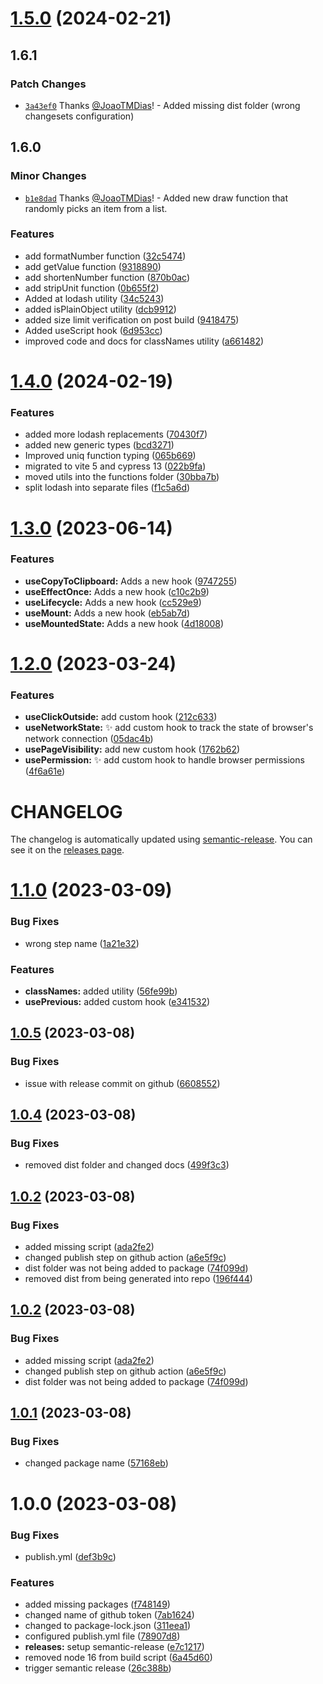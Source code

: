 # [1.5.0](https://github.com/JoaoTMDias/js-utilities/compare/v1.4.0...v1.5.0) (2024-02-21)

## 1.6.1

### Patch Changes

- [`3a43ef0`](https://github.com/JoaoTMDias/frontend/commit/3a43ef05f44db4b8e9a9f01f95795b5f652d8c59) Thanks [@JoaoTMDias](https://github.com/JoaoTMDias)! - Added missing dist folder (wrong changesets configuration)

## 1.6.0

### Minor Changes

- [`b1e8dad`](https://github.com/JoaoTMDias/frontend/commit/b1e8dadd6f007cb7303752953ab54ec3ad59bd3a) Thanks [@JoaoTMDias](https://github.com/JoaoTMDias)! - Added new draw function that randomly picks an item from a list.

### Features

- add formatNumber function ([32c5474](https://github.com/JoaoTMDias/js-utilities/commit/32c5474932f3b8b675482ae43750b30024119686))
- add getValue function ([9318890](https://github.com/JoaoTMDias/js-utilities/commit/9318890982bd52016dea83f76d6c0c231694fdd0))
- add shortenNumber function ([870b0ac](https://github.com/JoaoTMDias/js-utilities/commit/870b0acf16ede77d31d8de2d6b0fbf5da3d3503b))
- add stripUnit function ([0b655f2](https://github.com/JoaoTMDias/js-utilities/commit/0b655f22fc3d50b27ce1402b503de7c36fdc8de6))
- Added at lodash utility ([34c5243](https://github.com/JoaoTMDias/js-utilities/commit/34c5243cda35f03e01aed478838e729189b7b3c7))
- added isPlainObject utility ([dcb9912](https://github.com/JoaoTMDias/js-utilities/commit/dcb9912cabc769e1d990467ecb5f3cfab0f27d30))
- added size limit verification on post build ([9418475](https://github.com/JoaoTMDias/js-utilities/commit/9418475da111cc0bd5290fb8fea3206743b08137))
- Added useScript hook ([6d953cc](https://github.com/JoaoTMDias/js-utilities/commit/6d953cc057a8339bc51ff797eaa6ee4865079f2a))
- improved code and docs for classNames utility ([a661482](https://github.com/JoaoTMDias/js-utilities/commit/a661482a29f0f43ceb3fbc825be3e2608b18eec9))

# [1.4.0](https://github.com/JoaoTMDias/js-utilities/compare/v1.3.0...v1.4.0) (2024-02-19)

### Features

- added more lodash replacements ([70430f7](https://github.com/JoaoTMDias/js-utilities/commit/70430f71770dbe9e8dd59c3783391b748dccad0d))
- added new generic types ([bcd3271](https://github.com/JoaoTMDias/js-utilities/commit/bcd327100c274b5a61fd63f849fc6d4e44c1db5b))
- Improved uniq function typing ([065b669](https://github.com/JoaoTMDias/js-utilities/commit/065b669105cf3d7b9118512dd622bef6963483c7))
- migrated to vite 5 and cypress 13 ([022b9fa](https://github.com/JoaoTMDias/js-utilities/commit/022b9fa0269d776bde9313de24c235749afb2a63))
- moved utils into the functions folder ([30bba7b](https://github.com/JoaoTMDias/js-utilities/commit/30bba7baa00adaf55a5dae106ec427e5a62ad862))
- split lodash into separate files ([f1c5a6d](https://github.com/JoaoTMDias/js-utilities/commit/f1c5a6d008c5b35bb1fa8e98fccd4a038ac4a019))

# [1.3.0](https://github.com/JoaoTMDias/js-utilities/compare/v1.2.0...v1.3.0) (2023-06-14)

### Features

- **useCopyToClipboard:** Adds a new hook ([9747255](https://github.com/JoaoTMDias/js-utilities/commit/9747255efb3c89b7d645f9179ed0a14f9c0554a4))
- **useEffectOnce:** Adds a new hook ([c10c2b9](https://github.com/JoaoTMDias/js-utilities/commit/c10c2b9ff9c2336242c9a8db9b3065149102156e))
- **useLifecycle:** Adds a new hook ([cc529e9](https://github.com/JoaoTMDias/js-utilities/commit/cc529e98251966346fd0c72ff24aa4fbcb85c573))
- **useMount:** Adds a new hook ([eb5ab7d](https://github.com/JoaoTMDias/js-utilities/commit/eb5ab7d7acadb43426d9c99568c6f2c60856658d))
- **useMountedState:** Adds a new hook ([4d18008](https://github.com/JoaoTMDias/js-utilities/commit/4d1800896bcf90ae1ec598e3fddd611230fd62ab))

# [1.2.0](https://github.com/JoaoTMDias/js-utilities/compare/v1.1.0...v1.2.0) (2023-03-24)

### Features

- **useClickOutside:** add custom hook ([212c633](https://github.com/JoaoTMDias/js-utilities/commit/212c63356b636bc869da716b622b2ae97ad5b9b0))
- **useNetworkState:** :sparkles: add custom hook to track the state of browser's network connection ([05dac4b](https://github.com/JoaoTMDias/js-utilities/commit/05dac4bcbcf768332d064a91808ee0ece83761da))
- **usePageVisibility:** add new custom hook ([1762b62](https://github.com/JoaoTMDias/js-utilities/commit/1762b6204ef24a49a6c3bf517a3549f3a5a80058))
- **usePermission:** :sparkles: add custom hook to handle browser permissions ([4f6a61e](https://github.com/JoaoTMDias/js-utilities/commit/4f6a61e2a0c7fb6a627fa2791ee095ec6de866fa))

# CHANGELOG

The changelog is automatically updated using
[semantic-release](https://github.com/semantic-release/semantic-release). You
can see it on the [releases page](../../releases).

# [1.1.0](https://github.com/JoaoTMDias/js-utilities/compare/v1.0.5...v1.1.0) (2023-03-09)

### Bug Fixes

- wrong step name ([1a21e32](https://github.com/JoaoTMDias/js-utilities/commit/1a21e32cd3471ea59f34afebc8289a0f25655162))

### Features

- **classNames:** added utility ([56fe99b](https://github.com/JoaoTMDias/js-utilities/commit/56fe99b0ff1a319fce8e1083b7c012cdc27d874c))
- **usePrevious:** added custom hook ([e341532](https://github.com/JoaoTMDias/js-utilities/commit/e3415325efaf570d8cfc51a3849219d27823343c))

## [1.0.5](https://github.com/JoaoTMDias/js-utilities/compare/v1.0.4...v1.0.5) (2023-03-08)

### Bug Fixes

- issue with release commit on github ([6608552](https://github.com/JoaoTMDias/js-utilities/commit/66085522a03d5065d8dba604d943d5c4b2d36d4d))

## [1.0.4](https://github.com/JoaoTMDias/js-utilities/compare/v1.0.3...v1.0.4) (2023-03-08)

### Bug Fixes

- removed dist folder and changed docs ([499f3c3](https://github.com/JoaoTMDias/js-utilities/commit/499f3c3db8b7a14d7ceccd0ccf5d45d149dfde89))

## [1.0.2](https://github.com/JoaoTMDias/js-utilities/compare/v1.0.1...v1.0.2) (2023-03-08)

### Bug Fixes

- added missing script ([ada2fe2](https://github.com/JoaoTMDias/js-utilities/commit/ada2fe2d6232d47bfa13ae63d7c9cd5b292d230f))
- changed publish step on github action ([a6e5f9c](https://github.com/JoaoTMDias/js-utilities/commit/a6e5f9c4dd4d3f8274767c5ef127ceb301d1ce40))
- dist folder was not being added to package ([74f099d](https://github.com/JoaoTMDias/js-utilities/commit/74f099d322e57ad80066b73df3cda5464909398e))
- removed dist from being generated into repo ([196f444](https://github.com/JoaoTMDias/js-utilities/commit/196f444d36f23c41a0589e422e2340c8cffa13f2))

## [1.0.2](https://github.com/JoaoTMDias/js-utilities/compare/v1.0.1...v1.0.2) (2023-03-08)

### Bug Fixes

- added missing script ([ada2fe2](https://github.com/JoaoTMDias/js-utilities/commit/ada2fe2d6232d47bfa13ae63d7c9cd5b292d230f))
- changed publish step on github action ([a6e5f9c](https://github.com/JoaoTMDias/js-utilities/commit/a6e5f9c4dd4d3f8274767c5ef127ceb301d1ce40))
- dist folder was not being added to package ([74f099d](https://github.com/JoaoTMDias/js-utilities/commit/74f099d322e57ad80066b73df3cda5464909398e))

## [1.0.1](https://github.com/JoaoTMDias/js-utilities/compare/v1.0.0...v1.0.1) (2023-03-08)

### Bug Fixes

- changed package name ([57168eb](https://github.com/JoaoTMDias/js-utilities/commit/57168ebfd67eec64c5a525fba6fa2514c240df5a))

# 1.0.0 (2023-03-08)

### Bug Fixes

- publish.yml ([def3b9c](https://github.com/JoaoTMDias/js-utilities/commit/def3b9c8aab55f4ee3098157c443155584368fcf))

### Features

- added missing packages ([f748149](https://github.com/JoaoTMDias/js-utilities/commit/f748149e398ca2cb409b4e254a1b7845e264eae5))
- changed name of github token ([7ab1624](https://github.com/JoaoTMDias/js-utilities/commit/7ab1624f15f508da4666eb410f980f1557328fe2))
- changed to package-lock.json ([311eea1](https://github.com/JoaoTMDias/js-utilities/commit/311eea1059c7f8c059bed2cd8e3dd2283947863c))
- configured publish.yml file ([78907d8](https://github.com/JoaoTMDias/js-utilities/commit/78907d8357a84f6365905935147dde37635c91ae))
- **releases:** setup semantic-release ([e7c1217](https://github.com/JoaoTMDias/js-utilities/commit/e7c121721ac0baeeb7787b38e9f4f1cb92608ef8))
- removed node 16 from build script ([6a45d60](https://github.com/JoaoTMDias/js-utilities/commit/6a45d6007be7d83d158c9278e6d7b042ad446b0d))
- trigger semantic release ([26c388b](https://github.com/JoaoTMDias/js-utilities/commit/26c388b28d1a3e63333cacf0fbfc2f98295da48d))

